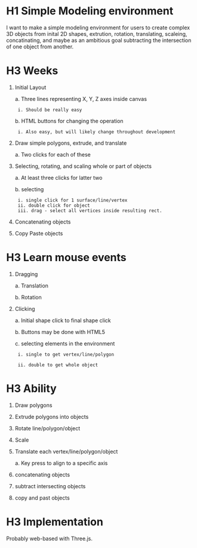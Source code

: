 # H1 **Simple Modeling environment**
I want to make a simple modeling environment for users to create complex 3D objects
from inital 2D shapes, extrution, rotation, translating, scaleing, concatinating, and
maybe as an ambitious goal subtracting the intersection of one object from another.

# H3 Weeks
1. Initial Layout

	a. Three lines representing X, Y, Z axes inside canvas
	
		i. Should be really easy
	
	b. HTML buttons for changing the operation
	
		i. Also easy, but will likely change throughout development
		
2. Draw simple polygons, extrude, and translate

	a. Two clicks for each of these

3. Selecting, rotating, and scaling whole or part of objects

	a. At least three clicks for latter two
	
	b. selecting
	
		i. single click for 1 surface/line/vertex
		ii. double click for object
		iii. drag - select all vertices inside resulting rect.
		
4. Concatenating objects

5. Copy Paste objects

# H3 Learn mouse events
1. Dragging
	
	a. Translation
	
	b. Rotation

2. Clicking

	a. Initial shape click to final shape click

	b. Buttons may be done with HTML5
	
	c. selecting elements in the environment 
		
		i. single to get vertex/line/polygon
		
		ii. double to get whole object

# H3 Ability
1. Draw polygons
2. Extrude polygons into objects
3. Rotate line/polygon/object
4. Scale
5. Translate each vertex/line/polygon/object
	
	a. Key press to align to a specific axis
6. concatenating objects
7. subtract intersecting objects
8. copy and past objects

# H3 Implementation
Probably web-based with Three.js.
